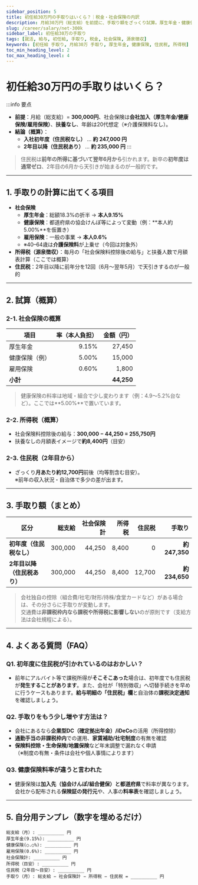 ```yaml
---
sidebar_position: 5
title: 初任給30万円の手取りはいくら？｜税金・社会保険の内訳
description: 月給30万円（総支給）を前提に、手取り額をざっくり試算。厚生年金・健康保険・雇用保険・所得税・住民税の考え方と、初年度/2年目の違いを解説。
slug: /career/salary/net-300k
sidebar_label: 初任給30万の手取り
tags: [就活, 給与, 初任給, 手取り, 税金, 社会保険, 源泉徴収]
keywords: [初任給 手取り, 月給30万 手取り, 厚生年金, 健康保険, 住民税, 所得税]
toc_min_heading_level: 2
toc_max_heading_level: 4
---
```


# 初任給30万円の手取りはいくら？

:::info 要点
- **前提**：月給（総支給）= **300,000円**、社会保険は**会社加入（厚生年金/健康保険/雇用保険）**、**扶養なし**、年齢は20代想定（※介護保険料なし）。  
- **結論（概算）**：  
  - **入社初年度（住民税なし）** … **約 247,000 円**  
  - **2年目以降（住民税あり）** … **約 235,000 円**
:::

> 住民税は**前年の所得に基づいて翌年6月から**引かれます。新卒の**初年度は通常ゼロ**、2年目の6月から天引きが始まるのが一般的です。

---

## 1. 手取りの計算に出てくる項目

- **社会保険**
  - **厚生年金**：総額18.3%の折半 → **本人9.15%**
  - **健康保険**：都道府県の協会けんぽ等によって変動（例：**本人約5.00%**を仮置き）
  - **雇用保険**：一般の事業 → **本人0.6%**
  - ※40–64歳は**介護保険料**が上乗せ（今回は対象外）
- **所得税（源泉徴収）**：毎月の「社会保険料控除後の給与」と扶養人数で月額表計算（ここでは概算）
- **住民税**：2年目以降に前年分を12回（6月〜翌年5月）で天引きするのが一般的

---

## 2. 試算（概算）

### 2-1. 社会保険の概算

| 項目 | 率（本人負担） | 金額（円） |
|---|---:|---:|
| 厚生年金 | 9.15% | 27,450 |
| 健康保険（例） | 5.00% | 15,000 |
| 雇用保険 | 0.60% | 1,800 |
| **小計** |  | **44,250** |

> 健康保険の料率は地域・組合で少し変わります（例：4.9〜5.2%台など）。ここでは**5.00%**で置いています。

### 2-2. 所得税（概算）

- 社会保険料控除後の給与：**300,000 − 44,250 = 255,750円**
- 扶養なしの月額表イメージで**約8,400円**（目安）

### 2-3. 住民税（2年目から）

- ざっくり**月あたり約12,700円**前後（均等割含む目安）。  
  ※前年の収入状況・自治体で多少の差が出ます。

---

## 3. 手取り額（まとめ）

| 区分 | 総支給 | 社会保険計 | 所得税 | 住民税 | **手取り** |
|---|---:|---:|---:|---:|---:|
| **初年度（住民税なし）** | 300,000 | 44,250 | 8,400 | 0 | **約 247,350** |
| **2年目以降（住民税あり）** | 300,000 | 44,250 | 8,400 | 12,700 | **約 234,650** |

> 会社独自の控除（組合費/社宅/財形/持株/食堂カードなど）がある場合は、その分さらに手取りが変動します。  
> 交通費は**非課税枠内なら課税や所得税に影響しない**のが原則です（支給方法は会社規程による）。

---

## 4. よくある質問（FAQ）

### Q1. 初年度に住民税が引かれているのはおかしい？
- 前年にアルバイト等で課税所得が**そこそこあった**場合は、初年度でも住民税が**発生することがあります**。また、会社が「特別徴収」へ切替手続きを早めに行うケースもあります。**給与明細の「住民税」欄**と自治体の**課税決定通知**を確認しましょう。

### Q2. 手取りをもう少し増やす方法は？
- 会社にあるなら**企業型DC（確定拠出年金）/iDeCo**の活用（所得控除）
- **通勤手当の非課税枠内**での運用、**家賃補助/社宅制度**の有無を確認
- **保険料控除・生命保険/地震保険**など年末調整で漏れなく申請  
  （※制度の有無・条件は会社や個人事情によります）

### Q3. 健康保険料率が違うと言われた
- 健康保険は**加入先（協会けんぽ/組合健保）**と**都道府県**で料率が異なります。会社から配布される**保険証の発行元**や、人事の**料率表**を確認しましょう。

---

## 5. 自分用テンプレ（数字を埋めるだけ）

```text
総支給（月）: __________ 円
厚生年金(9.15%): __________ 円
健康保険(○.○%): __________ 円
雇用保険(0.6%): __________ 円
社会保険計: __________ 円
所得税（目安）: __________ 円
住民税（2年目〜目安）: __________ 円
手取り（月）: 総支給 − 社会保険計 − 所得税 − 住民税 = __________ 円
